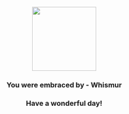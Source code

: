 <p align="center">
    <img src="https://raw.githubusercontent.com/PokeAPI/sprites/master/sprites/pokemon/293.png" width="150" height="150">
</p>
<h3 align="center">You were embraced by - <b>Whismur</b></h3>
<h3 align="center">Have a wonderful day!</h3>
